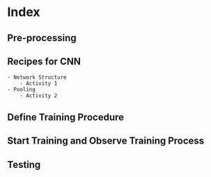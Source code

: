 # Index
## Pre-processing
## Recipes for CNN
    - Network Structure
        - Activity 1
    - Pooling
        - Activity 2
## Define Training Procedure    
## Start Training and Observe Training Process
## Testing
